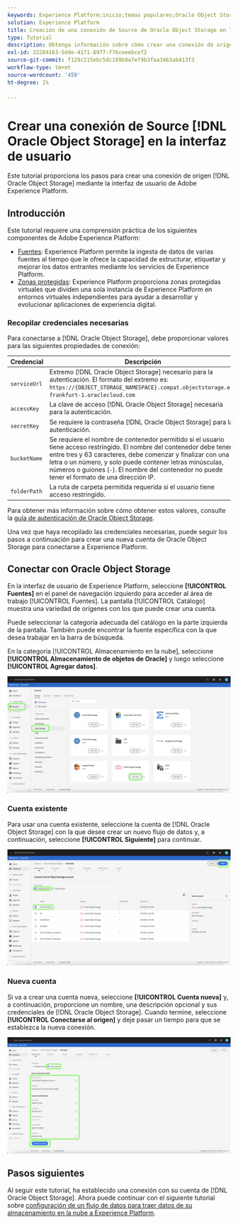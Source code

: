 ```yaml
---
keywords: Experience Platform;inicio;temas populares;Oracle Object Storage;oracle object storage
solution: Experience Platform
title: Creación de una conexión de Source de Oracle Object Storage en la interfaz de usuario de
type: Tutorial
description: Obtenga información sobre cómo crear una conexión de origen de Oracle Object Storage mediante la interfaz de usuario de Adobe Experience Platform.
exl-id: 32284163-5dde-4171-8977-f76ceeebcef2
source-git-commit: f129c215ebc5dc169b9a7ef9b3faa3463ab413f3
workflow-type: tm+mt
source-wordcount: '459'
ht-degree: 1%

---
```


# Crear una conexión de Source [!DNL Oracle Object Storage] en la interfaz de usuario

Este tutorial proporciona los pasos para crear una conexión de origen [!DNL Oracle Object Storage] mediante la interfaz de usuario de Adobe Experience Platform.

## Introducción

Este tutorial requiere una comprensión práctica de los siguientes componentes de Adobe Experience Platform:

* [Fuentes](../../../../home.md): Experience Platform permite la ingesta de datos de varias fuentes al tiempo que le ofrece la capacidad de estructurar, etiquetar y mejorar los datos entrantes mediante los servicios de Experience Platform.
* [Zonas protegidas](../../../../../sandboxes/home.md): Experience Platform proporciona zonas protegidas virtuales que dividen una sola instancia de Experience Platform en entornos virtuales independientes para ayudar a desarrollar y evolucionar aplicaciones de experiencia digital.

### Recopilar credenciales necesarias

Para conectarse a [!DNL Oracle Object Storage], debe proporcionar valores para las siguientes propiedades de conexión:

| Credencial | Descripción |
| ---------- | ----------- |
| `serviceUrl` | Extremo [!DNL Oracle Object Storage] necesario para la autenticación. El formato del extremo es: `https://{OBJECT_STORAGE_NAMESPACE}.compat.objectstorage.eu-frankfurt-1.oraclecloud.com` |
| `accessKey` | La clave de acceso [!DNL Oracle Object Storage] necesaria para la autenticación. |
| `secretKey` | Se requiere la contraseña [!DNL Oracle Object Storage] para la autenticación. |
| `bucketName` | Se requiere el nombre de contenedor permitido si el usuario tiene acceso restringido. El nombre del contenedor debe tener entre tres y 63 caracteres, debe comenzar y finalizar con una letra o un número, y solo puede contener letras minúsculas, números o guiones (`-`). El nombre del contenedor no puede tener el formato de una dirección IP. |
| `folderPath` | La ruta de carpeta permitida requerida si el usuario tiene acceso restringido. |

Para obtener más información sobre cómo obtener estos valores, consulte la [guía de autenticación de Oracle Object Storage](https://docs.oracle.com/en-us/iaas/Content/Identity/Concepts/usercredentials.htm#User_Credentials).

Una vez que haya recopilado las credenciales necesarias, puede seguir los pasos a continuación para crear una nueva cuenta de Oracle Object Storage para conectarse a Experience Platform.

## Conectar con Oracle Object Storage

En la interfaz de usuario de Experience Platform, seleccione **[!UICONTROL Fuentes]** en el panel de navegación izquierdo para acceder al área de trabajo [!UICONTROL Fuentes]. La pantalla [!UICONTROL Catálogo] muestra una variedad de orígenes con los que puede crear una cuenta.

Puede seleccionar la categoría adecuada del catálogo en la parte izquierda de la pantalla. También puede encontrar la fuente específica con la que desea trabajar en la barra de búsqueda.

En la categoría [!UICONTROL Almacenamiento en la nube], seleccione **[!UICONTROL Almacenamiento de objetos de Oracle]** y luego seleccione **[!UICONTROL Agregar datos]**.

![catálogo](../../../../images/tutorials/create/oracle-object-storage/catalog.png)

### Cuenta existente

Para usar una cuenta existente, seleccione la cuenta de [!DNL Oracle Object Storage] con la que desee crear un nuevo flujo de datos y, a continuación, seleccione **[!UICONTROL Siguiente]** para continuar.

![existente](../../../../images/tutorials/create/oracle-object-storage/existing.png)

### Nueva cuenta

Si va a crear una cuenta nueva, seleccione **[!UICONTROL Cuenta nueva]** y, a continuación, proporcione un nombre, una descripción opcional y sus credenciales de [!DNL Oracle Object Storage]. Cuando termine, seleccione **[!UICONTROL Conectarse al origen]** y deje pasar un tiempo para que se establezca la nueva conexión.

![nuevo](../../../../images/tutorials/create/oracle-object-storage/new.png)

## Pasos siguientes

Al seguir este tutorial, ha establecido una conexión con su cuenta de [!DNL Oracle Object Storage]. Ahora puede continuar con el siguiente tutorial sobre [configuración de un flujo de datos para traer datos de su almacenamiento en la nube a Experience Platform](../../dataflow/batch/cloud-storage.md).
